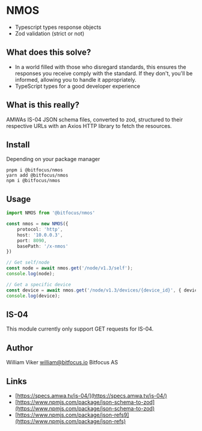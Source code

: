 # NMOS
* Typescript types response objects
* Zod validation (strict or not)

## What does this solve?
* In a world filled with those who disregard standards, this ensures the responses you receive comply with the standard. If they don't, you'll be informed, allowing you to handle it appropriately.
* TypeScript types for a good developer experience

## What is this really?
AMWAs IS-04 JSON schema files, converted to zod, structured to their respective URLs with an Axios HTTP library to fetch the resources.

## Install
Depending on your package manager
```
pnpm i @bitfocus/nmos
yarn add @bitfocus/nmos
npm i @bitfocus/nmos
```
## Usage
```typescript
import NMOS from '@bitfocus/nmos'

const nmos = new NMOS({
    protocol: 'http',
    host: '10.0.0.3',
    port: 8090,
    basePath: '/x-nmos'
})

// Get self/node
const node = await nmos.get('/node/v1.3/self');
console.log(node);

// Get a specific device
const device = await nmos.get('/node/v1.3/devices/{device_id}', { device_id: "578aa0b3-992d-5ce0-9b4b-1d7b9713c4f2" });
console.log(device);
```

## IS-04
This module currently only support GET requests for IS-04.

## Author
William Viker <william@bitfocus.io>
Bitfocus AS

## Links
* [https://specs.amwa.tv/is-04/](https://specs.amwa.tv/is-04/)
* [https://www.npmjs.com/package/json-schema-to-zod](https://www.npmjs.com/package/json-schema-to-zod)
* [https://www.npmjs.com/package/json-refs9](https://www.npmjs.com/package/json-refs)